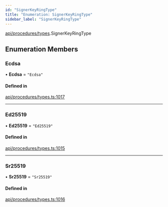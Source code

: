 ```yaml
---
id: "SignerKeyRingType"
title: "Enumeration: SignerKeyRingType"
sidebar_label: "SignerKeyRingType"
---
```


[api/procedures/types](../../../../../modules/API/Procedures/Types/Types.md).SignerKeyRingType

## Enumeration Members

### Ecdsa

• **Ecdsa** = ``"Ecdsa"``

#### Defined in

[api/procedures/types.ts:1017](https://github.com/PolymeshAssociation/polymesh-sdk/blob/c8da9dfce/src/api/procedures/types.ts#L1017)

___

### Ed25519

• **Ed25519** = ``"Ed25519"``

#### Defined in

[api/procedures/types.ts:1015](https://github.com/PolymeshAssociation/polymesh-sdk/blob/c8da9dfce/src/api/procedures/types.ts#L1015)

___

### Sr25519

• **Sr25519** = ``"Sr25519"``

#### Defined in

[api/procedures/types.ts:1016](https://github.com/PolymeshAssociation/polymesh-sdk/blob/c8da9dfce/src/api/procedures/types.ts#L1016)
